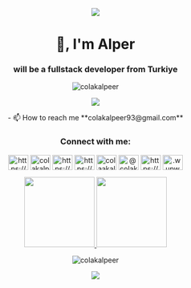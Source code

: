 <p align="center">
  <img src="https://capsule-render.vercel.app/api?type=waving&color=gradient&text=Hi!&height=100&section=header"/>
</p>

<h1 align="center">👋, I'm Alper</h1>
<h3 align="center">will be a fullstack developer from Turkiye</h3>

<p align="center"> <img src="https://komarev.com/ghpvc/?username=colakalpeer&label=Profile%20views&color=0e75b6&style=flat" alt="colakalpeer" />
</p>
<div align="center"> 
 <a href="https://wakatime.com/@colakalpeer"><img src="https://wakatime.com/badge/user/018e03c1-101b-4515-a52f-ee956df478c1.svg" /></a>
</div>
<p align="center">
- 📫 How to reach me **colakalpeer93@gmail.com**
</p>
<h3 align="center">Connect with me:</h3>
<p align="center">
<a href="https://codepen.io/https://codepen.io/burizakyanon" target="blank"><img align="center" src="https://raw.githubusercontent.com/rahuldkjain/github-profile-readme-generator/master/src/images/icons/Social/codepen.svg" alt="https://codepen.io/burizakyanon" height="30" width="40" /></a>
<a href="https://twitter.com/colakalpeer" target="blank"><img align="center" src="https://raw.githubusercontent.com/rahuldkjain/github-profile-readme-generator/master/src/images/icons/Social/twitter.svg" alt="colakalpeer" height="30" width="40" /></a>
<a href="https://linkedin.com/in/https://www.linkedin.com/in/alper-colak/" target="blank"><img align="center" src="https://raw.githubusercontent.com/rahuldkjain/github-profile-readme-generator/master/src/images/icons/Social/linked-in-alt.svg" alt="https://www.linkedin.com/in/alper-colak/" height="30" width="40" /></a>
<a href="https://stackoverflow.com/users/https://stackoverflow.com/users/24657194/alper-%c3%87olak" target="blank"><img align="center" src="https://raw.githubusercontent.com/rahuldkjain/github-profile-readme-generator/master/src/images/icons/Social/stack-overflow.svg" alt="https://stackoverflow.com/users/24657194/alper-%c3%87olak" height="30" width="40" /></a>
<a href="https://instagram.com/colaakalper" target="blank"><img align="center" src="https://raw.githubusercontent.com/rahuldkjain/github-profile-readme-generator/master/src/images/icons/Social/instagram.svg" alt="colaakalper" height="30" width="40" /></a>
<a href="https://medium.com/@colakalpeer93" target="blank"><img align="center" src="https://raw.githubusercontent.com/rahuldkjain/github-profile-readme-generator/master/src/images/icons/Social/medium.svg" alt="@colakalpeer93" height="30" width="40" /></a>
<a href="https://www.hackerrank.com/https://www.hackerrank.com/profile/colakalpeer93" target="blank"><img align="center" src="https://raw.githubusercontent.com/rahuldkjain/github-profile-readme-generator/master/src/images/icons/Social/hackerrank.svg" alt="https://www.hackerrank.com/profile/colakalpeer93" height="30" width="40" /></a>
<a href="https://discord.gg/.wupwup" target="blank"><img align="center" src="https://raw.githubusercontent.com/rahuldkjain/github-profile-readme-generator/master/src/images/icons/Social/discord.svg" alt=".wupwup" height="30" width="40" /></a>
</p>

<div align="center">
<a href="https://github.com/colakalpeer">
  <img height="140em" src="https://github-readme-stats-eight-theta.vercel.app/api?username=colakalpeer&show_icons=true&theme=algolia&include_all_commits=true&count_private=true"/>
  <img height="140em" src="https://github-readme-stats-eight-theta.vercel.app/api/top-langs/?username=colakalpeer&layout=compact&langs_count=8&theme=algolia"/>
</a>

<p align="center"><img  src="https://github-readme-streak-stats.herokuapp.com/?user=colakalpeer&theme=algolia" alt="colakalpeer" /></p>
</div>
<p align="center" width="100%">
  <img src="https://capsule-render.vercel.app/api?type=waving&color=gradient&height=100&section=footer"/>
</p>
